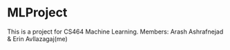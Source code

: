 # MLProject
This is a project for CS464 Machine Learning.
Members: Arash Ashrafnejad & Erin Avllazagaj(me)
